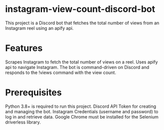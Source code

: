 # instagram-view-count-discord-bot
This project is a Discord bot that fetches the total number of views from an Instagram reel using an apify api.
# Features
Scrapes Instagram to fetch the total number of views on a reel.
Uses apify api to navigate Instagram.
The bot is command-driven on Discord and responds to the !views <username> command with the view count.
# Prerequisites
Python 3.8+ is required to run this project.
Discord API Token for creating and managing the bot.
Instagram Credentials (username and password) to log in and retrieve data.
Google Chrome must be installed for the Selenium driverless library.
